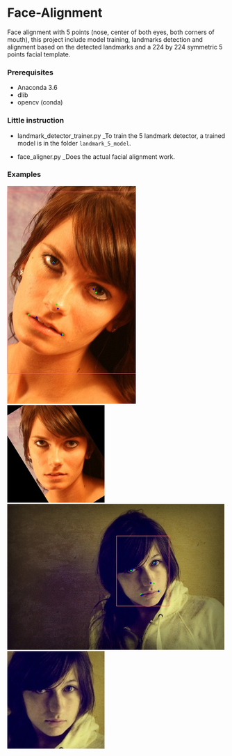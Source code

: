 # Face-Alignment
Face alignment with 5 points (nose, center of both eyes, both corners of mouth), this project include model training, landmarks detection and alignment based on the detected landmarks and a 224 by 224 symmetric 5 points facial template.


### Prerequisites
* Anaconda 3.6
* dlib
* opencv (conda)

### Little instruction
* landmark_detector_trainer.py
_To train the 5 landmark detector, a trained model is in the folder  `landmark_5_model`.

* face_aligner.py
_Does the actual facial alignment work.

### Examples
![Example 1: Before aligning](example_output/flickr_2_image16315_2.jpg)
![Example 1: After aligning](example_output/flickr_2_image16315.jpg)
![Example 2: Before aligning](example_output/flickr_3_image37566_2.jpg )
![Example 2: After aligning](example_output/flickr_3_image37566.jpg )
